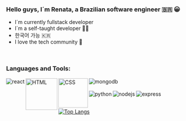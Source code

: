 ### Hello guys, I´m Renata, a Brazilian software engineer :brazil: :grinning:

- I´m currently fullstack developer
- I´m a self-taught developer :woman_technologist:
- 한국어 가능 :kr:
- I love the tech community :purple_heart:

<br />



### Languages and Tools:

<div>
  <img align="left" alt="react" src="https://img.shields.io/badge/react%20-%2320232a.svg?&style=for-the-badge&logo=react&logoColor=%2361DAFB"/>
  <img align="left" alt="HTML" width="86px" src="https://img.shields.io/badge/-html5-E34F26?&style=for-the-badge&logo=html5&logoColor=white"/>
  <img align="left" alt="CSS" width="80px" src="https://img.shields.io/badge/-css3-1572B6?&style=for-the-badge&logo=css3&logoColor=white"/>
  <img align="left" alt="mongodb" src="https://img.shields.io/badge/MongoDB-4DB33D?logo=mongodb&logoColor=white&style=for-the-badge"/>
</div>


<br />
<br />

<div>
  <img align="left" alt="python" src="https://img.shields.io/badge/python-4B8BBE?logo=python&logoColor=white&style=for-the-badge"/>
  <img align="left" alt="nodejs" src="https://img.shields.io/badge/-Node.js-black?&style=for-the-badge&logo=node.js&logoColor=339933"/>
  <img align="left" alt="express" src="https://img.shields.io/badge/-Express-grey?&style=for-the-badge&logo=express&logoColor=white"/>
</div>


<br />
<br />



[medium]: https://medium.com/@renatamachado_73871
[twitter]: https://twitter.com/rennatts
[linkedin]: https://www.linkedin.com/in/renata-machado11/


[![Top Langs](https://github-readme-stats.vercel.app/api/top-langs/?username=Rennatts)](https://github.com/Rennatts/github-readme-stats)


